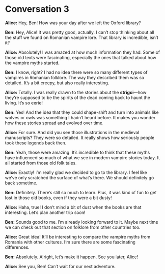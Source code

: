 # Conversation 3

**Alice:** Hey, Ben! How was your day after we left the Oxford library?

**Ben:** Hey, Alice! It was pretty good, actually. I can’t stop thinking about all the stuff we found on Romanian vampire lore. That library is incredible, isn’t it?

**Alice:** Absolutely! I was amazed at how much information they had. Some of those old texts were fascinating, especially the ones that talked about how the vampire myths started.

**Ben:** I know, right? I had no idea there were so many different types of vampires in Romanian folklore. The way they described them was so detailed. It’s a bit creepy, but also really interesting.

**Alice:** Totally. I was really drawn to the stories about the **strigoi**—how they’re supposed to be the spirits of the dead coming back to haunt the living. It’s so eerie!

**Ben:** Yes! And the idea that they could shape-shift and turn into animals like wolves or owls was something I hadn’t heard before. It makes you wonder how these stories spread and evolved over time.

**Alice:** For sure. And did you see those illustrations in the medieval manuscripts? They were so detailed. It really shows how seriously people took these legends back then.

**Ben:** Yeah, those were amazing. It’s incredible to think that these myths have influenced so much of what we see in modern vampire stories today. It all started from those old folk tales.

**Alice:** Exactly! I’m really glad we decided to go to the library. I feel like we’ve only scratched the surface of what’s there. We should definitely go back sometime.

**Ben:** Definitely. There’s still so much to learn. Plus, it was kind of fun to get lost in those old books, even if they were a bit dusty!

**Alice:** Haha, true! I don’t mind a bit of dust when the books are that interesting. Let’s plan another trip soon!

**Ben:** Sounds good to me. I’m already looking forward to it. Maybe next time we can check out that section on folklore from other countries too.

**Alice:** Great idea! It’ll be interesting to compare the vampire myths from Romania with other cultures. I’m sure there are some fascinating differences.

**Ben:** Absolutely. Alright, let’s make it happen. See you later, Alice!

**Alice:** See you, Ben! Can’t wait for our next adventure.

